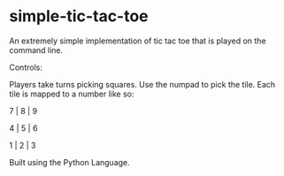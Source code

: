 # simple-tic-tac-toe

An extremely simple implementation of tic tac toe that is played on the command line.

Controls:

Players take turns picking squares. Use the numpad to pick the tile. Each tile is mapped to a number like so:

 7 | 8 | 9
 
 4 | 5 | 6
 
 1 | 2 | 3

Built using the Python Language.
